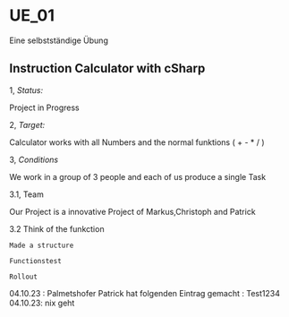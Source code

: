 # UE_01

Eine selbstständige Übung

## Instruction Calculator with cSharp

1, *Status:*

Project in Progress

2, *Target:*

Calculator works with all Numbers and the normal funktions ( + - * / )

3, *Conditions*

We work in a group of 3 people and each of us produce a single Task

3.1, Team

Our Project is a innovative Project of Markus,Christoph and Patrick

3.2 Think of the funkction

    Made a structure
    
    Functionstest
    
    Rollout




04.10.23 : Palmetshofer Patrick hat folgenden Eintrag gemacht : Test1234
04.10.23: nix geht






